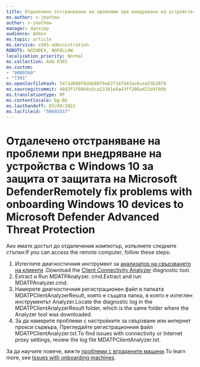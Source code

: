```yaml
---
title: Отдалечено отстраняване на проблеми при внедряване на устройства с Windows 10 за защита от защитата на Microsoft Defender
ms.author: v-jmathew
author: v-jmathew
manager: dansimp
audience: Admin
ms.topic: article
ms.service: o365-administration
ROBOTS: NOINDEX, NOFOLLOW
localization_priority: Normal
ms.collection: Adm_O365
ms.custom:
- "9000760"
- "7391"
ms.openlocfilehash: 5473d090f6d4680f9a62f34f943ac6cea53b2079
ms.sourcegitcommit: 4883f1f89d4c6ca23161e9a43ff206ad21d4f09b
ms.translationtype: MT
ms.contentlocale: bg-BG
ms.lasthandoff: 03/08/2021
ms.locfileid: "50692557"
---
```

# <a name="remotely-fix-problems-with-onboarding-windows-10-devices-to-microsoft-defender-advanced-threat-protection"></a><span data-ttu-id="99efe-102">Отдалечено отстраняване на проблеми при внедряване на устройства с Windows 10 за защита от защитата на Microsoft Defender</span><span class="sxs-lookup"><span data-stu-id="99efe-102">Remotely fix problems with onboarding Windows 10 devices to Microsoft Defender Advanced Threat Protection</span></span>

<span data-ttu-id="99efe-103">Ако имате достъп до отдалечения компютър, изпълнете следните стъпки:</span><span class="sxs-lookup"><span data-stu-id="99efe-103">If you can access the remote computer, follow these steps:</span></span>

1. <span data-ttu-id="99efe-104">Изтеглете диагностичния инструмент за [анализатор на свързването на клиенти](https://go.microsoft.com/fwlink/?linkid=2143466) .</span><span class="sxs-lookup"><span data-stu-id="99efe-104">Download the [Client Connectivity Analyzer](https://go.microsoft.com/fwlink/?linkid=2143466) diagnostic tool.</span></span>
2. <span data-ttu-id="99efe-105">Extract и Run MDATPAnalyzer. cmd.</span><span class="sxs-lookup"><span data-stu-id="99efe-105">Extract and run MDATPAnalyzer.cmd.</span></span>
3. <span data-ttu-id="99efe-106">Намерете диагностичния регистрационен файл в папката MDATPClientAnalyzerResult, която е същата папка, в която е изтеглен инструментът Analyzer.</span><span class="sxs-lookup"><span data-stu-id="99efe-106">Locate the diagnostic log in the MDATPClientAnalyzerResult folder, which is the same folder where the Analyzer tool was downloaded.</span></span>
4. <span data-ttu-id="99efe-107">За да намерите проблеми с настройките за свързване или интернет прокси сървъра, Прегледайте регистрационния файл MDATPClientAnalyzer.txt.</span><span class="sxs-lookup"><span data-stu-id="99efe-107">To find issues with connectivity or Internet proxy settings, review the log file MDATPClientAnalyzer.txt.</span></span>

<span data-ttu-id="99efe-108">За да научите повече, вижте [проблеми с вградените машини](https://go.microsoft.com/fwlink/?linkid=2143634).</span><span class="sxs-lookup"><span data-stu-id="99efe-108">To learn more, see [Issues with onboarding machines](https://go.microsoft.com/fwlink/?linkid=2143634).</span></span>
